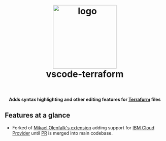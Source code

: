 <!-- markdownlint-disable -->
<h1 align="center">
  <br>
    <img src="https://raw.githubusercontent.com/mauve/vscode-terraform/master/terraform.png" alt="logo" width="200">
  <br>
  vscode-terraform
  <br>
  <br>
</h1>

<h4 align="center">Adds syntax highlighting and other editing features for <a href="https://www.terraform.io/">Terraform</a> files</h4>

## Features at a glance

- Forked of [Mikael Olenfalk's extension](https://marketplace.visualstudio.com/items?itemName=mauve.terraform) adding support for [IBM Cloud Provider](https://cloud.ibm.com/docs/ibm-cloud-provider-for-terraform?topic=ibm-cloud-provider-for-terraform-getting-started/) until [PR](https://github.com/mauve/vscode-terraform/pull/234) is merged into main codebase.
